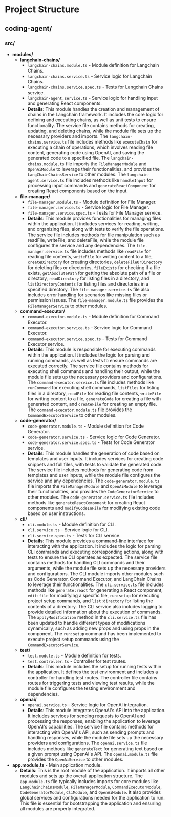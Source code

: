 # Project Structure

## coding-agent/

### src/
- **modules/**
    - **langchain-chains/**
        - `langchain-chains.module.ts` - Module definition for Langchain Chains.
        - `langchain-chains.service.ts` - Service logic for Langchain Chains.
        - `langchain-chains.service.spec.ts` - Tests for Langchain Chains service.
        - `langchain-agent.service.ts` - Service logic for handling input and generating React components.
        - **Details**: This module handles the creation and management of chains in the Langchain framework. It includes the core logic for defining and executing chains, as well as unit tests to ensure functionality. The service file contains methods for creating, updating, and deleting chains, while the module file sets up the necessary providers and imports. The `langchain-chains.service.ts` file includes methods like `executeChain` for executing a chain of operations, which involves reading file content, generating code using OpenAI, and saving the generated code to a specified file. The `langchain-chains.module.ts` file imports the `FileManagerModule` and `OpenAiModule` to leverage their functionalities, and provides the `LangChainChainsService` to other modules. The `langchain-agent.service.ts` file includes methods like `handleInput` for processing input commands and `generateReactComponent` for creating React components based on the input.
    - **file-manager/**
        - `file-manager.module.ts` - Module definition for File Manager.
        - `file-manager.service.ts` - Service logic for File Manager.
        - `file-manager.service.spec.ts` - Tests for File Manager service.
        - **Details**: This module provides functionalities for managing files within the application. It includes services for reading, writing, and organizing files, along with tests to verify the file operations. The service file includes methods for file manipulation such as readFile, writeFile, and deleteFile, while the module file configures the service and any dependencies. The `file-manager.service.ts` file includes methods like `readFile` for reading file contents, `writeFile` for writing content to a file, `createDirectory` for creating directories, `deleteFileOrDirectory` for deleting files or directories, `fileExists` for checking if a file exists, `getAbsolutePath` for getting the absolute path of a file or directory, `readDirectory` for listing files in a directory, and `listDirectoryContents` for listing files and directories in a specified directory. The `file-manager.service.ts` file also includes error handling for scenarios like missing files or permission issues. The `file-manager.module.ts` file provides the `FileManagerService` to other modules.
    - **command-executor/**
        - `command-executor.module.ts` - Module definition for Command Executor.
        - `command-executor.service.ts` - Service logic for Command Executor.
        - `command-executor.service.spec.ts` - Tests for Command Executor service.
        - **Details**: This module is responsible for executing commands within the application. It includes the logic for parsing and running commands, as well as tests to ensure commands are executed correctly. The service file contains methods for executing shell commands and handling their output, while the module file sets up the necessary providers and configurations. The `command-executor.service.ts` file includes methods like `runCommand` for executing shell commands, `listFiles` for listing files in a directory, `readFile` for reading file contents, `writeFile` for writing content to a file, `generateCode` for creating a file with generated content, and `createFile` for creating an empty file. The `command-executor.module.ts` file provides the `CommandExecutorService` to other modules.
    - **code-generator/**
        - `code-generator.module.ts` - Module definition for Code Generator.
        - `code-generator.service.ts` - Service logic for Code Generator.
        - `code-generator.service.spec.ts` - Tests for Code Generator service.
        - **Details**: This module handles the generation of code based on templates and user inputs. It includes services for creating code snippets and full files, with tests to validate the generated code. The service file includes methods for generating code from templates and user inputs, while the module file configures the service and any dependencies. The `code-generator.module.ts` file imports the `FileManagerModule` and `OpenAiModule` to leverage their functionalities, and provides the `CodeGeneratorService` to other modules. The `code-generator.service.ts` file includes methods like `generateReactComponent` for creating React components and `modifyCodeInFile` for modifying existing code based on user instructions.
    - **cli/**
        - `cli.module.ts` - Module definition for CLI.
        - `cli.service.ts` - Service logic for CLI.
        - `cli.service.spec.ts` - Tests for CLI service.
        - **Details**: This module provides a command-line interface for interacting with the application. It includes the logic for parsing CLI commands and executing corresponding actions, along with tests to ensure the CLI operates as expected. The service file contains methods for handling CLI commands and their arguments, while the module file sets up the necessary providers and configurations. The CLI module imports other modules such as Code Generator, Command Executor, and LangChain Chains to leverage their functionalities. The `cli.service.ts` file includes methods like `generate:react` for generating a React component, `edit:file` for modifying a specific file, `run:setup` for executing project setup commands, and `list:directory` for listing the contents of a directory. The CLI service also includes logging to provide detailed information about the execution of commands. The `applyModification` method in the `cli.service.ts` file has been updated to handle different types of modifications dynamically, such as adding new props and using props in the component. The `run:setup` command has been implemented to execute project setup commands using the `CommandExecutorService`.
    - **test/**
        - `test.module.ts` - Module definition for tests.
        - `test.controller.ts` - Controller for test routes.
        - **Details**: This module includes the setup for running tests within the application. It defines the test environment and includes a controller for handling test routes. The controller file contains routes for triggering tests and viewing test results, while the module file configures the testing environment and dependencies.
    - **openai/**
        - `openai.service.ts` - Service logic for OpenAI integration.
        - **Details**: This module integrates OpenAI's API into the application. It includes services for sending requests to OpenAI and processing the responses, enabling the application to leverage OpenAI's capabilities. The service file contains methods for interacting with OpenAI's API, such as sending prompts and handling responses, while the module file sets up the necessary providers and configurations. The `openai.service.ts` file includes methods like `generateText` for generating text based on a given prompt using OpenAI's API. The `openai.module.ts` file provides the `OpenAiService` to other modules.
- **app.module.ts** - Main application module.
    - **Details**: This is the root module of the application. It imports all other modules and sets up the overall application structure. The `app.module.ts` file typically includes imports for core modules like `LangChainChainsModule`, `FileManagerModule`, `CommandExecutorModule`, `CodeGeneratorModule`, `CliModule`, and `OpenAiModule`. It also provides global services and configurations needed for the application to run. This file is essential for bootstrapping the application and ensuring all modules are properly integrated.
